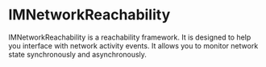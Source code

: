 # IMNetworkReachability

IMNetworkReachability is a reachability framework.
It is designed to help you interface with network activity events. It allows you to monitor network state synchronously and asynchronously.
